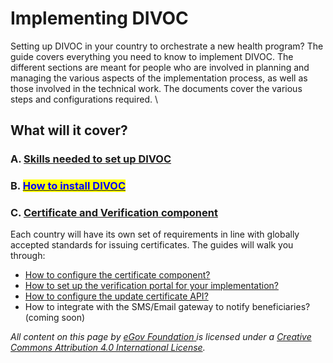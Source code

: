 # Implementing DIVOC

Setting up DIVOC in your country to orchestrate a new health program? The guide covers everything you need to know to implement DIVOC. The different sections are meant for people who are involved in planning and managing the various aspects of the implementation process, as well as those involved in the technical work. The documents cover the various steps and configurations required. \


## What will it cover?

### A. [Skills needed to set up DIVOC](skills-needed-to-set-up-divoc.md)

### B. [<mark style="color:blue;">How to install DIVOC</mark>](how-to-install-divoc.md)<mark style="color:blue;"></mark>

### C. [Certificate and Verification component](certification-and-verification-component/)&#x20;

Each country will have its own set of requirements in line with globally accepted standards for issuing certificates. The guides will walk you through:

* [How to configure the certificate component?](certification-and-verification-component/configuring-certificates/)&#x20;
* [How to set up the verification portal for your implementation?](certification-and-verification-component/setting-up-the-verification-portal-for-implementation.md)
* [How to configure the update certificate API?](divocs-certification-and-verification-component/how-to-configure-the-update-certificate-api.md)
* How to integrate with the SMS/Email gateway to notify beneficiaries? (coming soon)

&#x20;&#x20;

_All content on this page by_ [_eGov Foundation_ ](https://egov.org.in)_is licensed under a_ [_Creative Commons Attribution 4.0 International License_](http://creativecommons.org/licenses/by/4.0/)_._
